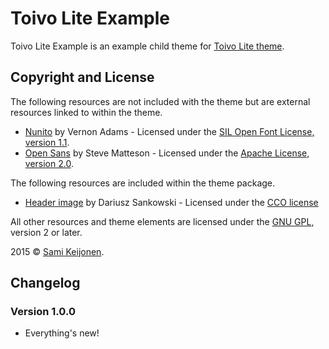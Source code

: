 # Toivo Lite Example

Toivo Lite Example is an example child theme for [Toivo Lite theme](https://foxland.fi/downloads/toivo/).

## Copyright and License

The following resources are not included with the theme but are external resources linked to within the theme.

* [Nunito](https://www.google.com/fonts/specimen/Nunito) by Vernon Adams - Licensed under the [SIL Open Font License, version 1.1](http://scripts.sil.org/OFL).
* [Open Sans](https://www.google.com/fonts/specimen/Open%20Sans) by Steve Matteson - Licensed under the [Apache License, version 2.0](http://www.apache.org/licenses/LICENSE-2.0.html).

The following resources are included within the theme package.

* [Header image](http://www.pexels.com/photo/5103/) by Dariusz Sankowski - Licensed under the [CCO license](https://creativecommons.org/publicdomain/zero/1.0/)

All other resources and theme elements are licensed under the [GNU GPL](http://www.gnu.org/licenses/old-licenses/gpl-2.0.html), version 2 or later.

2015 &copy; [Sami Keijonen](https://foxland.fi).

## Changelog

### Version 1.0.0

* Everything's new!
